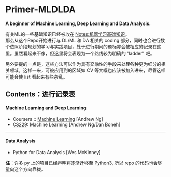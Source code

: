 # Primer-MLDLDA
**A beginner of Machine Learning, Deep Learning and Data Analysis.**<br>

有关ML的一些基础知识已经被收在 [Notes:机器学习基础知识](https://github.com/joseph-zhang/Notes/tree/master/%E6%9C%BA%E5%99%A8%E5%AD%A6%E4%B9%A0%E5%9F%BA%E7%A1%80%E7%9F%A5%E8%AF%86)。<br>
那么从这个Repo开始进行与 DL/ML 和 DA 相关的 coding 部分，同时也会进行数个依照阶段规划的学习与实践项目，处于进行期间的题标亦会被相应的记录在这里。虽然看起来不像，但这里将会表现为一个路线较为明确的 "ladder" 吧。

另外要提的一点是，这些方法可以作为具有交融性的手段来处理各种更为细分的相关领域。这样一来，可被应用到的区域如 CV 等大概也应该被加入进来，尽管这样可能会使 list 看起来有些杂乱。

## Contents：进行记录表
#### Machine Learning and Deep Learning
* Coursera :: [Machine Learning](https://www.coursera.org/learn/machine-learning#syllabus) [Andrew Ng]
* [CS229](http://cs229.stanford.edu/): Machine Learning [Andrew Ng/Dan Boneh]
---
#### Data Analysis
* Python for Data Analysis [Wes McKinney]

**注**：许多 py 上的项目已经声明将逐渐迁移至 Python3, 所以 repo 的代码也会尽量向这个方向靠拢。
